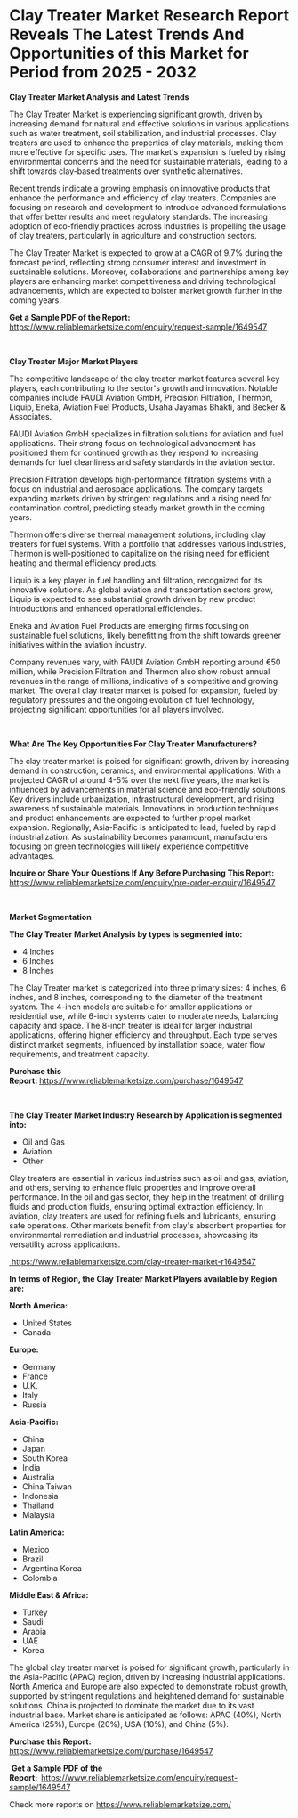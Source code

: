<p><h1>Clay Treater Market Research Report Reveals The Latest Trends And Opportunities of this Market for Period from 2025 - 2032</h1></p><p><strong>Clay Treater Market Analysis and Latest Trends</strong></p>
<p><p>The Clay Treater Market is experiencing significant growth, driven by increasing demand for natural and effective solutions in various applications such as water treatment, soil stabilization, and industrial processes. Clay treaters are used to enhance the properties of clay materials, making them more effective for specific uses. The market's expansion is fueled by rising environmental concerns and the need for sustainable materials, leading to a shift towards clay-based treatments over synthetic alternatives.</p><p>Recent trends indicate a growing emphasis on innovative products that enhance the performance and efficiency of clay treaters. Companies are focusing on research and development to introduce advanced formulations that offer better results and meet regulatory standards. The increasing adoption of eco-friendly practices across industries is propelling the usage of clay treaters, particularly in agriculture and construction sectors.</p><p>The Clay Treater Market is expected to grow at a CAGR of 9.7% during the forecast period, reflecting strong consumer interest and investment in sustainable solutions. Moreover, collaborations and partnerships among key players are enhancing market competitiveness and driving technological advancements, which are expected to bolster market growth further in the coming years.</p></p>
<p><strong>Get a Sample PDF of the Report:&nbsp;</strong> <a href="https://www.reliablemarketsize.com/enquiry/request-sample/1649547?utm_campaign=3114&utm_medium=2&utm_source=Github&utm_content=ia&utm_term=09042025&utm_id=clay-treater">https://www.reliablemarketsize.com/enquiry/request-sample/1649547</a></p>
<p>&nbsp;</p>
<p><strong>Clay Treater Major Market Players</strong></p>
<p><p>The competitive landscape of the clay treater market features several key players, each contributing to the sector's growth and innovation. Notable companies include FAUDI Aviation GmbH, Precision Filtration, Thermon, Liquip, Eneka, Aviation Fuel Products, Usaha Jayamas Bhakti, and Becker & Associates.</p><p>FAUDI Aviation GmbH specializes in filtration solutions for aviation and fuel applications. Their strong focus on technological advancement has positioned them for continued growth as they respond to increasing demands for fuel cleanliness and safety standards in the aviation sector.</p><p>Precision Filtration develops high-performance filtration systems with a focus on industrial and aerospace applications. The company targets expanding markets driven by stringent regulations and a rising need for contamination control, predicting steady market growth in the coming years.</p><p>Thermon offers diverse thermal management solutions, including clay treaters for fuel systems. With a portfolio that addresses various industries, Thermon is well-positioned to capitalize on the rising need for efficient heating and thermal efficiency products.</p><p>Liquip is a key player in fuel handling and filtration, recognized for its innovative solutions. As global aviation and transportation sectors grow, Liquip is expected to see substantial growth driven by new product introductions and enhanced operational efficiencies.</p><p>Eneka and Aviation Fuel Products are emerging firms focusing on sustainable fuel solutions, likely benefitting from the shift towards greener initiatives within the aviation industry.</p><p>Company revenues vary, with FAUDI Aviation GmbH reporting around €50 million, while Precision Filtration and Thermon also show robust annual revenues in the range of millions, indicative of a competitive and growing market. The overall clay treater market is poised for expansion, fueled by regulatory pressures and the ongoing evolution of fuel technology, projecting significant opportunities for all players involved.</p></p>
<p>&nbsp;</p>
<p><strong>What Are The Key Opportunities For Clay Treater Manufacturers?</strong></p>
<p><p>The clay treater market is poised for significant growth, driven by increasing demand in construction, ceramics, and environmental applications. With a projected CAGR of around 4-5% over the next five years, the market is influenced by advancements in material science and eco-friendly solutions. Key drivers include urbanization, infrastructural development, and rising awareness of sustainable materials. Innovations in production techniques and product enhancements are expected to further propel market expansion. Regionally, Asia-Pacific is anticipated to lead, fueled by rapid industrialization. As sustainability becomes paramount, manufacturers focusing on green technologies will likely experience competitive advantages.</p></p>
<p><strong>Inquire or Share Your Questions If Any Before Purchasing This Report:</strong> <a href="https://www.reliablemarketsize.com/enquiry/pre-order-enquiry/1649547?utm_campaign=3114&utm_medium=2&utm_source=Github&utm_content=ia&utm_term=09042025&utm_id=clay-treater">https://www.reliablemarketsize.com/enquiry/pre-order-enquiry/1649547</a></p>
<p>&nbsp;</p>
<p><strong>Market Segmentation</strong></p>
<p><strong>The Clay Treater Market Analysis by types is segmented into:</strong></p>
<p><ul><li>4 Inches</li><li>6 Inches</li><li>8 Inches</li></ul></p>
<p><p>The Clay Treater market is categorized into three primary sizes: 4 inches, 6 inches, and 8 inches, corresponding to the diameter of the treatment system. The 4-inch models are suitable for smaller applications or residential use, while 6-inch systems cater to moderate needs, balancing capacity and space. The 8-inch treater is ideal for larger industrial applications, offering higher efficiency and throughput. Each type serves distinct market segments, influenced by installation space, water flow requirements, and treatment capacity.</p></p>
<p><strong>Purchase this Report:&nbsp;</strong><a href="https://www.reliablemarketsize.com/purchase/1649547?utm_campaign=3114&utm_medium=2&utm_source=Github&utm_content=ia&utm_term=09042025&utm_id=clay-treater">https://www.reliablemarketsize.com/purchase/1649547</a></p>
<p>&nbsp;</p>
<p><strong>The Clay Treater Market Industry Research by Application is segmented into:</strong></p>
<p><ul><li>Oil and Gas</li><li>Aviation</li><li>Other</li></ul></p>
<p><p>Clay treaters are essential in various industries such as oil and gas, aviation, and others, serving to enhance fluid properties and improve overall performance. In the oil and gas sector, they help in the treatment of drilling fluids and production fluids, ensuring optimal extraction efficiency. In aviation, clay treaters are used for refining fuels and lubricants, ensuring safe operations. Other markets benefit from clay's absorbent properties for environmental remediation and industrial processes, showcasing its versatility across applications.</p></p>
<p><a href="https://www.reliablemarketsize.com/clay-treater-market-r1649547?utm_campaign=3114&utm_medium=2&utm_source=Github&utm_content=ia&utm_term=09042025&utm_id=clay-treater">&nbsp;https://www.reliablemarketsize.com/clay-treater-market-r1649547</a></p>
<p><strong>In terms of Region, the Clay Treater Market Players available by Region are:</strong></p>
<p>
    <p> <strong> North America: </strong>
        <ul>
            <li>United States</li>
            <li>Canada</li>
        </ul>
        </p> 
    <p> <strong> Europe: </strong>
        <ul>
            <li>Germany</li>
            <li>France</li>
            <li>U.K.</li>
            <li>Italy</li>
            <li>Russia</li>
        </ul>
        </p> 
    <p> <strong> Asia-Pacific: </strong>
        <ul>
            <li>China</li>
            <li>Japan</li>
            <li>South Korea</li>
            <li>India</li>
            <li>Australia</li>
            <li>China Taiwan</li>
            <li>Indonesia</li>
            <li>Thailand</li>
            <li>Malaysia</li>
        </ul>
        </p> 
    <p> <strong> Latin America: </strong>
        <ul>
            <li>Mexico</li>
            <li>Brazil</li>
            <li>Argentina Korea</li>
            <li>Colombia</li>
        </ul>
        </p> 
    <p> <strong> Middle East & Africa: </strong>
        <ul>
            <li>Turkey</li>
            <li>Saudi</li>
            <li>Arabia</li>
            <li>UAE</li>
            <li>Korea</li>
        </ul>
    </p>
    </p>
<p><p>The global clay treater market is poised for significant growth, particularly in the Asia-Pacific (APAC) region, driven by increasing industrial applications. North America and Europe are also expected to demonstrate robust growth, supported by stringent regulations and heightened demand for sustainable solutions. China is projected to dominate the market due to its vast industrial base. Market share is anticipated as follows: APAC (40%), North America (25%), Europe (20%), USA (10%), and China (5%).</p></p>
<p><strong>Purchase this Report: </strong><a href="https://www.reliablemarketsize.com/purchase/1649547?utm_campaign=3114&utm_medium=2&utm_source=Github&utm_content=ia&utm_term=09042025&utm_id=clay-treater">https://www.reliablemarketsize.com/purchase/1649547</a></p>
<p>&nbsp;<strong>Get a Sample PDF of the Report:&nbsp;&nbsp;</strong><a href="https://www.reliablemarketsize.com/enquiry/request-sample/1649547?utm_campaign=3114&utm_medium=2&utm_source=Github&utm_content=ia&utm_term=09042025&utm_id=clay-treater">https://www.reliablemarketsize.com/enquiry/request-sample/1649547</a></p>
<p><strong></strong></p>
<p>Check more reports on <a href="https://www.reliablemarketsize.com/?utm_campaign=3114&utm_medium=2&utm_source=Github&utm_content=ia&utm_term=09042025&utm_id=clay-treater">https://www.reliablemarketsize.com/</a></p>